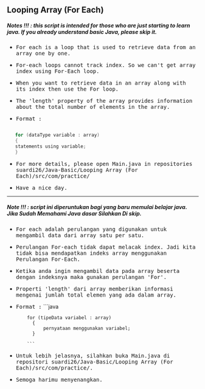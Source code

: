 ## Looping Array (For Each)
##### Notes !!! : this script is intended for those who are just starting to learn java. If you already understand basic Java, please skip it.

- <samp>For each is a loop that is used to retrieve data from an array one by one.</samp>

- <samp>For-each loops cannot track index. So we can't get array index using For-Each loop.</samp>

- <samp>When you want to retrieve data in an array along with its index then use the For loop.</samp>

- <samp>The 'length' property of the array provides information about the total number of elements in the array.</samp>

- <samp>Format :</samp> 
```java

   for (dataType variable : array) 
   { 
   statements using variable;
   }

```
- <samp>For more details, please open Main.java in repositories suardi26/Java-Basic/Looping Array (For Each)/src/com/practice/</samp>

- <samp>Have a nice day.</samp>

---

##### Note !!! : script ini diperuntukan bagi yang baru memulai belajar java. Jika Sudah Memahami Java dasar Silahkan Di skip.

- <samp>For each adalah perulangan yang digunakan untuk mengambil data dari array satu per satu.</samp>

- <samp>Perulangan For-each tidak dapat melacak index. Jadi kita tidak bisa mendapatkan indeks array menggunakan Perulangan For-Each.</samp>

- <samp>Ketika anda ingin mengambil data pada array beserta dengan indeksnya maka gunakan perulangan 'For'.</samp>

- <samp>Properti 'length' dari array memberikan informasi mengenai jumlah total elemen yang ada dalam array.</samp>

- <samp>Format :</samp> 
          ```java

          for (tipeData variabel : array) 
            { 
                pernyataan menggunakan variabel;
            }

          ```
- <samp>Untuk lebih jelasnya, silahkan buka Main.java di repositori suardi26/Java-Basic/Looping Array (For Each)/src/com/practice/.</samp>

- <samp>Semoga harimu menyenangkan.</samp>
